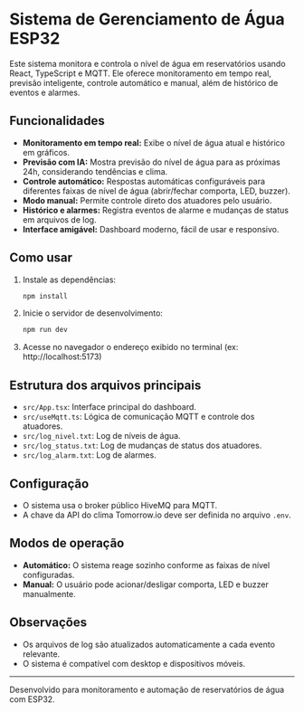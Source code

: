 # Sistema de Gerenciamento de Água ESP32

Este sistema monitora e controla o nível de água em reservatórios usando React, TypeScript e MQTT. Ele oferece monitoramento em tempo real, previsão inteligente, controle automático e manual, além de histórico de eventos e alarmes.

## Funcionalidades

- **Monitoramento em tempo real:** Exibe o nível de água atual e histórico em gráficos.
- **Previsão com IA:** Mostra previsão do nível de água para as próximas 24h, considerando tendências e clima.
- **Controle automático:** Respostas automáticas configuráveis para diferentes faixas de nível de água (abrir/fechar comporta, LED, buzzer).
- **Modo manual:** Permite controle direto dos atuadores pelo usuário.
- **Histórico e alarmes:** Registra eventos de alarme e mudanças de status em arquivos de log.
- **Interface amigável:** Dashboard moderno, fácil de usar e responsivo.

## Como usar

1. Instale as dependências:
   ```bash
   npm install
   ```
2. Inicie o servidor de desenvolvimento:
   ```bash
   npm run dev
   ```
3. Acesse no navegador o endereço exibido no terminal (ex: http://localhost:5173)

## Estrutura dos arquivos principais

- `src/App.tsx`: Interface principal do dashboard.
- `src/useMqtt.ts`: Lógica de comunicação MQTT e controle dos atuadores.
- `src/log_nivel.txt`: Log de níveis de água.
- `src/log_status.txt`: Log de mudanças de status dos atuadores.
- `src/log_alarm.txt`: Log de alarmes.

## Configuração

- O sistema usa o broker público HiveMQ para MQTT.
- A chave da API do clima Tomorrow.io deve ser definida no arquivo `.env`.

## Modos de operação

- **Automático:** O sistema reage sozinho conforme as faixas de nível configuradas.
- **Manual:** O usuário pode acionar/desligar comporta, LED e buzzer manualmente.

## Observações

- Os arquivos de log são atualizados automaticamente a cada evento relevante.
- O sistema é compatível com desktop e dispositivos móveis.

---
Desenvolvido para monitoramento e automação de reservatórios de água com ESP32.
